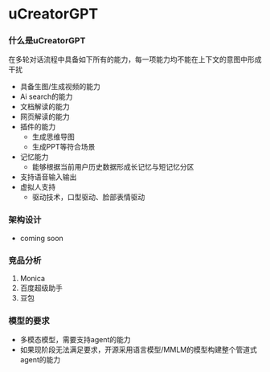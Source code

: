 # uCreatorGPT
### 什么是uCreatorGPT

在多轮对话流程中具备如下所有的能力，每一项能力均不能在上下文的意图中形成干扰

- 具备生图/生成视频的能力
- Ai search的能力
- 文档解读的能力
- 网页解读的能力
- 插件的能力
  - 生成思维导图
  - 生成PPT等符合场景
- 记忆能力
  - 能够根据当前用户历史数据形成长记忆与短记忆分区
- 支持语音输入输出
- 虚拟人支持
  - 驱动技术，口型驱动、脸部表情驱动

### 架构设计

* coming soon

### 竞品分析

1. Monica
2. 百度超级助手
3. 豆包

### 模型的要求

- 多模态模型，需要支持agent的能力
- 如果现阶段无法满足要求，开源采用语言模型/MMLM的模型构建整个管道式 agent的能力
